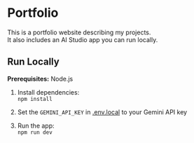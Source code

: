 # Portfolio

This is a portfolio website describing my projects.  
It also includes an AI Studio app you can run locally.

## Run Locally

**Prerequisites:** Node.js

1. Install dependencies:  
   `npm install`

2. Set the `GEMINI_API_KEY` in [.env.local](.env.local) to your Gemini API key

3. Run the app:  
   `npm run dev`